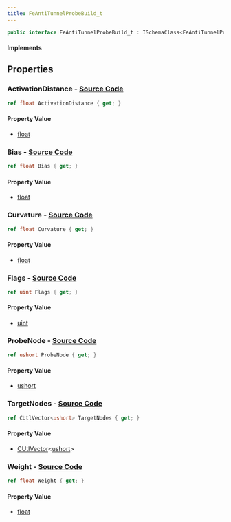 ```yaml
---
title: FeAntiTunnelProbeBuild_t
---
```


```csharp
public interface FeAntiTunnelProbeBuild_t : ISchemaClass<FeAntiTunnelProbeBuild_t>, ISchemaField, ISchemaClass, INativeHandle
```

#### Implements

## Properties

### **ActivationDistance** - [Source Code](https://github.com/swiftly-solution/swiftlys2/blob/main/managed/src/SwiftlyS2.Generated/Schemas/Interfaces/FeAntiTunnelProbeBuild_t.cs#L18)

```csharp
ref float ActivationDistance { get; }
```

#### Property Value

- [float](https://learn.microsoft.com/dotnet/api/system.single)

### **Bias** - [Source Code](https://github.com/swiftly-solution/swiftlys2/blob/main/managed/src/SwiftlyS2.Generated/Schemas/Interfaces/FeAntiTunnelProbeBuild_t.cs#L20)

```csharp
ref float Bias { get; }
```

#### Property Value

- [float](https://learn.microsoft.com/dotnet/api/system.single)

### **Curvature** - [Source Code](https://github.com/swiftly-solution/swiftlys2/blob/main/managed/src/SwiftlyS2.Generated/Schemas/Interfaces/FeAntiTunnelProbeBuild_t.cs#L22)

```csharp
ref float Curvature { get; }
```

#### Property Value

- [float](https://learn.microsoft.com/dotnet/api/system.single)

### **Flags** - [Source Code](https://github.com/swiftly-solution/swiftlys2/blob/main/managed/src/SwiftlyS2.Generated/Schemas/Interfaces/FeAntiTunnelProbeBuild_t.cs#L24)

```csharp
ref uint Flags { get; }
```

#### Property Value

- [uint](https://learn.microsoft.com/dotnet/api/system.uint32)

### **ProbeNode** - [Source Code](https://github.com/swiftly-solution/swiftlys2/blob/main/managed/src/SwiftlyS2.Generated/Schemas/Interfaces/FeAntiTunnelProbeBuild_t.cs#L26)

```csharp
ref ushort ProbeNode { get; }
```

#### Property Value

- [ushort](https://learn.microsoft.com/dotnet/api/system.uint16)

### **TargetNodes** - [Source Code](https://github.com/swiftly-solution/swiftlys2/blob/main/managed/src/SwiftlyS2.Generated/Schemas/Interfaces/FeAntiTunnelProbeBuild_t.cs#L28)

```csharp
ref CUtlVector<ushort> TargetNodes { get; }
```

#### Property Value

- [CUtlVector](/docs/api/-1)<[ushort](https://learn.microsoft.com/dotnet/api/system.uint16)>

### **Weight** - [Source Code](https://github.com/swiftly-solution/swiftlys2/blob/main/managed/src/SwiftlyS2.Generated/Schemas/Interfaces/FeAntiTunnelProbeBuild_t.cs#L16)

```csharp
ref float Weight { get; }
```

#### Property Value

- [float](https://learn.microsoft.com/dotnet/api/system.single)

